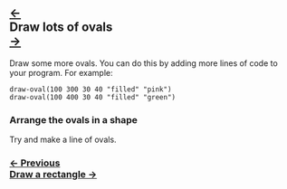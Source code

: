 ## <div class="top-nav-backwards">[←](#oval)</div> Draw lots of ovals <div class="top-nav-forwards">[→](#rectangle)</div>

Draw some more ovals. You can do this by adding more lines of code to your program. For example:

```
draw-oval(100 300 30 40 "filled" "pink")
draw-oval(100 400 30 40 "filled" "green")
```

### Arrange the ovals in a shape

Try and make a line of ovals.

### [← Previous](#oval) <div class="next">[Draw a rectangle →](#rectangle)</div>
